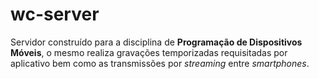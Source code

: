 # wc-server

Servidor construído para a disciplina de **Programação de Dispositivos Móveis**, o mesmo realiza gravações temporizadas requisitadas por aplicativo bem como as transmissões por *streaming* entre *smartphones*.
